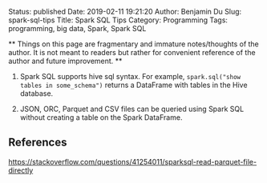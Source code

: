 Status: published
Date: 2019-02-11 19:21:20
Author: Benjamin Du
Slug: spark-sql-tips
Title: Spark SQL Tips
Category: Programming
Tags: programming, big data, Spark, Spark SQL

**
Things on this page are fragmentary and immature notes/thoughts of the author.
It is not meant to readers but rather for convenient reference of the author and future improvement.
**



1. Spark SQL supports hive sql syntax.
For example,
`spark.sql("show tables in some_schema")`
returns a DataFrame with tables in the Hive database.

2. JSON, ORC, Parquet and CSV files can be queried using Spark SQL without creating a table on the Spark DataFrame.

## References

https://stackoverflow.com/questions/41254011/sparksql-read-parquet-file-directly
